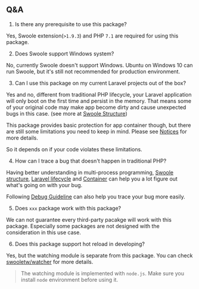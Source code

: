 ## Q&A

1. Is there any prerequisite to use this package?

Yes, Swoole extension(`>1.9.3`) and PHP `7.1` are required for using this package.

2. Does Swoole support Windows system?

No, currently Swoole doesn't support Windows. Ubuntu on Windows 10 can run Swoole, but it's still not recommended for production environment.

3. Can I use this package on my current Laravel projects out of the box?

Yes and no, different from traditional PHP lifecycle, your Laravel application will only boot on the first time and persist in the memory. That means some of your original code may make app become dirty and cause unexpected bugs in this case. (see more at [Swoole Structure](https://github.com/swooletw/laravel-swoole/wiki/2.-Swoole-Structure))

This package provides basic protection for app container though, but there are still some limitations you need to keep in mind. Please see [Notices](https://github.com/swooletw/laravel-swoole/wiki/Z1.-Notices) for more details.

So it depends on if your code violates these limitations. 

4. How can I trace a bug that doesn't happen in traditional PHP?

Having better understanding in multi-process programming, [Swoole structure](https://github.com/swooletw/laravel-swoole/wiki/2.-Swoole-Structure), [Laravel lifecycle](https://crnkovic.me/laravel-behind-the-scenes-lifecycle-container) and [Container](https://gist.github.com/davejamesmiller/bd857d9b0ac895df7604dd2e63b23afe) can help you a lot figure out what's going on with your bug.

Following [Debug Guideline](https://github.com/swooletw/laravel-swoole/wiki/Z3.-Debug-Guideline) can also help you trace your bug more easily.

5. Does `xxx` package work with this package?

We can not guarantee every third-party pacakge will work with this package. Especially some packages are not designed with the consideration in this use case.

6. Does this package support hot reload in developing?

Yes, but the watching module is separate from this package. You can check [swooletw/watcher](https://github.com/swooletw/watcher) for more details.

> The watching module is implemented with `node.js`. Make sure you install `node` environment before using it.